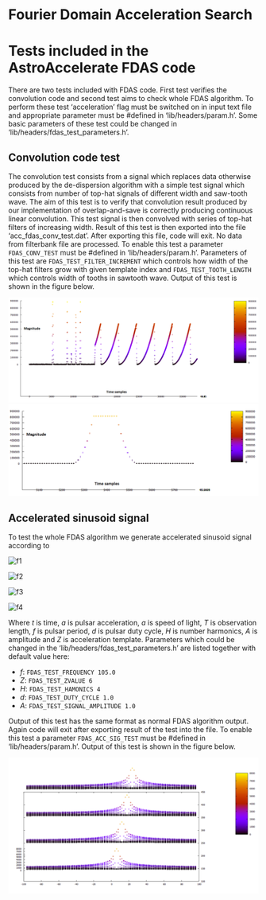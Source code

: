 # **Fourier Domain Acceleration Search**

# Tests included in the AstroAccelerate FDAS code

There are two tests included with FDAS code. First test verifies the convolution code and second test aims to check whole FDAS algorithm. To perform these test ‘acceleration’ flag must be switched on in input text file and appropriate parameter must be #defined in ‘lib/headers/param.h’. Some basic parameters of these test could be changed in ‘lib/headers/fdas_test_parameters.h’. 

## Convolution code test
The convolution test consists from a signal which replaces data otherwise produced by the de-dispersion algorithm with a simple test signal which consists from number of top-hat signals of different width and saw-tooth wave. The aim of this test is to verify that convolution result produced by our implementation of overlap-and-save is correctly producing continuous linear convolution. This test signal is then convolved with series of top-hat filters of increasing width. Result of this test is then exported into the file ‘acc_fdas_conv_test.dat’. After exporting this file, code will exit. No data from filterbank file are processed. To enable this test a parameter `FDAS_CONV_TEST` must be #defined in ‘lib/headers/param.h’. Parameters of this test are `FDAS_TEST_FILTER_INCREMENT` which controls how width of the top-hat filters grow with given template index and `FDAS_TEST_TOOTH_LENGTH` which controls width of tooths in sawtooth wave. Output of this test is shown in the figure below.

![](https://github.com/AstroAccelerateOrg/images/blob/master/wiki/FDAS/simple_convolution_test.png)
![](https://github.com/AstroAccelerateOrg/images/blob/master/wiki/FDAS/tophat_signal.png)

## Accelerated sinusoid signal
To test the whole FDAS algorithm we generate accelerated sinusoid signal according to

![f1]

![f2]

![f3]

![f4]

Where *t* is time, *a* is pulsar acceleration, *a* is speed of light, *T* is observation length, *f* is pulsar period, *d* is pulsar duty cycle, *H* is number harmonics, *A* is amplitude and *Z* is acceleration template. Parameters which could be changed in the ‘lib/headers/fdas_test_parameters.h’ are listed together with default value here:

* *f*: `FDAS_TEST_FREQUENCY 105.0`
* *Z*: `FDAS_TEST_ZVALUE 6`
* *H*: `FDAS_TEST_HAMONICS 4`
* *d*: `FDAS_TEST_DUTY_CYCLE 1.0`
* *A*: `FDAS_TEST_SIGNAL_AMPLITUDE 1.0`

Output of this test has the same format as normal FDAS algorithm output. Again code will exit after exporting result of the test into the file. To enable this test a parameter `FDAS_ACC_SIG_TEST` must be #defined in ‘lib/headers/param.h’. Output of this test is shown in the figure below.

![](https://github.com/AstroAccelerateOrg/images/blob/master/wiki/FDAS/acceleration_test_plane.png)

[f1]: ![](https://github.com/AstroAccelerateOrg/images/blob/master/wiki/FDAS/f1.png)
[f2]: ![](https://github.com/AstroAccelerateOrg/images/blob/master/wiki/FDAS/f2.png)
[f3]: ![](https://github.com/AstroAccelerateOrg/images/blob/master/wiki/FDAS/f3.png)
[f4]: ![](https://github.com/AstroAccelerateOrg/images/blob/master/wiki/FDAS/f4.png)

